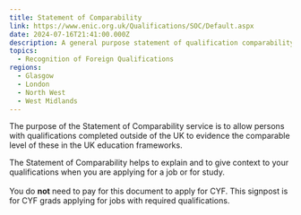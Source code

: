 ```yaml
---
title: Statement of Comparability
link: https://www.enic.org.uk/Qualifications/SOC/Default.aspx
date: 2024-07-16T21:41:00.000Z
description: A general purpose statement of qualification comparability
topics:
  - Recognition of Foreign Qualifications
regions:
  - Glasgow
  - London
  - North West
  - West Midlands
---
```

The purpose of the Statement of Comparability service is to allow persons with qualifications completed outside of the UK to evidence the comparable level of these in the UK education frameworks.

The Statement of Comparability helps to explain and to give context to your qualifications when you are applying for a job or for study.\
\
You do **not** need to pay for this document to apply for CYF. This signpost is for CYF grads applying for jobs with required qualifications.
